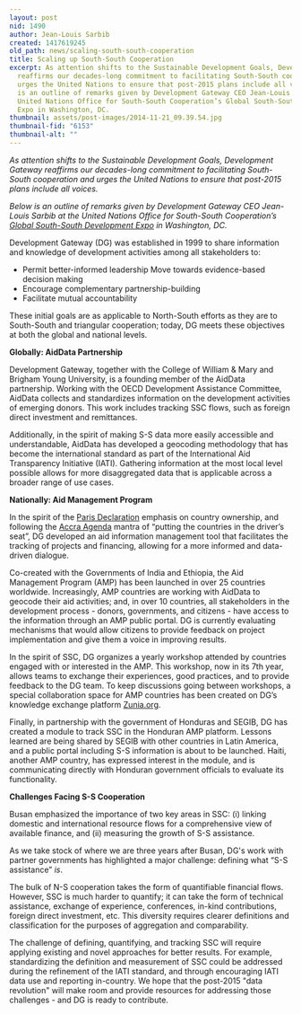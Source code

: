 ```yaml
---
layout: post
nid: 1490
author: Jean-Louis Sarbib
created: 1417619245
old_path: news/scaling-south-south-cooperation
title: Scaling up South-South Cooperation
excerpt: As attention shifts to the Sustainable Development Goals, Development Gateway
  reaffirms our decades-long commitment to facilitating South-South cooperation and
  urges the United Nations to ensure that post-2015 plans include all voices. Below
  is an outline of remarks given by Development Gateway CEO Jean-Louis Sarbib at the
  United Nations Office for South-South Cooperation’s Global South-South Development
  Expo in Washington, DC.
thumbnail: assets/post-images/2014-11-21_09.39.54.jpg
thumbnail-fid: "6153"
thumbnail-alt: ""
---
```


*As attention shifts to the Sustainable Development Goals, Development Gateway reaffirms our decades-long commitment to facilitating South-South cooperation and urges the United Nations to ensure that post-2015 plans include all voices.*

*Below is an outline of remarks given by Development Gateway CEO Jean-Louis Sarbib at the United Nations Office for South-South Cooperation’s [Global South-South Development Expo](http://ssc.undp.org/content/ssc/services/expo/main.html) in Washington, DC.*

Development Gateway (DG) was established in 1999 to share information and knowledge of development activities among all stakeholders to:

- Permit better-informed leadership Move towards evidence-based decision making
- Encourage complementary partnership-building
- Facilitate mutual accountability

These initial goals are as applicable to North-South efforts as they are to South-South and triangular cooperation; today, DG meets these objectives at both the global and national levels.

**Globally: AidData Partnership**

Development Gateway, together with the College of William & Mary and Brigham Young University, is a founding member of the AidData partnership. Working with the OECD Development Assistance Committee, AidData collects and standardizes information on the development activities of emerging donors. This work includes tracking SSC flows, such as foreign direct investment and remittances.

Additionally, in the spirit of making S-S data more easily accessible and understandable, AidData has developed a geocoding methodology that has become the international standard as part of the International Aid Transparency Initiative (IATI). Gathering information at the most local level possible allows for more disaggregated data that is applicable across a broader range of use cases.

**Nationally: Aid Management Program**

In the spirit of the [Paris Declaration](http://www.oecd.org/dac/effectiveness/parisdeclarationandaccraagendaforaction.htm) emphasis on country ownership, and following the [Accra Agenda](http://www.oecd.org/dac/effectiveness/parisdeclarationandaccraagendaforaction.htm) mantra of “putting the countries in the driver’s seat”, DG developed an aid information management tool that facilitates the tracking of projects and financing, allowing for a more informed and data-driven dialogue.

Co-created with the Governments of India and Ethiopia, the Aid Management Program (AMP) has been launched in over 25 countries worldwide. Increasingly, AMP countries are working with AidData to geocode their aid activities; and, in over 10 countries, all stakeholders in the development process - donors, governments, and citizens - have access to the information through an AMP public portal. DG is currently evaluating mechanisms that would allow citizens to provide feedback on project implementation and give them a voice in improving results.

In the spirit of SSC, DG organizes a yearly workshop attended by countries engaged with or interested in the AMP. This workshop, now in its 7th year, allows teams to exchange their experiences, good practices, and to provide feedback to the DG team. To keep discussions going between workshops, a special collaboration space for AMP countries has been created on DG’s knowledge exchange platform [Zunia.org](http://zunia.org/).

Finally, in partnership with the government of Honduras and SEGIB, DG has created a module to track SSC in the Honduran AMP platform. Lessons learned are being shared by SEGIB with other countries in Latin America, and a public portal including S-S information is about to be launched. Haiti, another AMP country, has expressed interest in the module, and is communicating directly with Honduran government officials to evaluate its functionality.

**Challenges Facing S-S Cooperation**

Busan emphasized the importance of two key areas in SSC: (i) linking domestic and international resource flows for a comprehensive view of available finance, and (ii) measuring the growth of S-S assistance.

As we take stock of where we are three years after Busan, DG's work with partner governments has highlighted a major challenge: defining what “S-S assistance” *is*.

The bulk of N-S cooperation takes the form of quantifiable financial flows. However, SSC is much harder to quantify; it can take the form of technical assistance, exchange of experience, conferences, in-kind contributions, foreign direct investment, etc. This diversity requires clearer definitions and classification for the purposes of aggregation and comparability.

The challenge of defining, quantifying, and tracking SSC will require applying existing and novel approaches for better results. For example, standardizing the definition and measurement of SSC could be addressed during the refinement of the IATI standard, and through encouraging IATI data use and reporting in-country. We hope that the post-2015 "data revolution" will make room and provide resources for addressing those challenges - and DG is ready to contribute.
